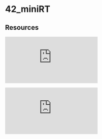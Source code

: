 # 42_miniRT

## Resources

![Shapes and Intersections](https://hugi.scene.org/online/hugi24/coding%20graphics%20chris%20dragan%20raytracing%20shapes.htm)

![Full Ray Tracing Tutorial](https://raytracing.github.io/books/RayTracingInOneWeekend.html)
